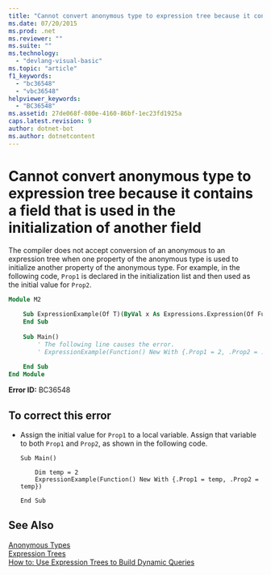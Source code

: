 ```yaml
---
title: "Cannot convert anonymous type to expression tree because it contains a field that is used in the initialization of another field"
ms.date: 07/20/2015
ms.prod: .net
ms.reviewer: ""
ms.suite: ""
ms.technology: 
  - "devlang-visual-basic"
ms.topic: "article"
f1_keywords: 
  - "bc36548"
  - "vbc36548"
helpviewer_keywords: 
  - "BC36548"
ms.assetid: 27de068f-080e-4160-86bf-1ec23fd1925a
caps.latest.revision: 9
author: dotnet-bot
ms.author: dotnetcontent
---
```

# Cannot convert anonymous type to expression tree because it contains a field that is used in the initialization of another field
The compiler does not accept conversion of an anonymous to an expression tree when one property of the anonymous type is used to initialize another property of the anonymous type. For example, in the following code, `Prop1` is declared in the initialization list and then used as the initial value for `Prop2`.  
  
```vb  
Module M2  
  
    Sub ExpressionExample(Of T)(ByVal x As Expressions.Expression(Of Func(Of T)))  
    End Sub  
  
    Sub Main()  
        ' The following line causes the error.  
        ' ExpressionExample(Function() New With {.Prop1 = 2, .Prop2 = .Prop1})  
  
    End Sub  
End Module  
```  
  
 **Error ID:** BC36548  
  
## To correct this error  
  
-   Assign the initial value for `Prop1` to a local variable. Assign that variable to both `Prop1` and `Prop2`, as shown in the following code.  
  
    ```  
    Sub Main()  
  
        Dim temp = 2  
        ExpressionExample(Function() New With {.Prop1 = temp, .Prop2 = temp})  
  
    End Sub  
    ```  
  
## See Also  
 [Anonymous Types](../../../visual-basic/programming-guide/language-features/objects-and-classes/anonymous-types.md)  
 [Expression Trees](http://msdn.microsoft.com/library/fb1d3ed8-d5b0-4211-a71f-dd271529294b)  
 [How to: Use Expression Trees to Build Dynamic Queries](http://msdn.microsoft.com/library/1e37e0cc-eef3-48bb-8b69-3adabf322735)
